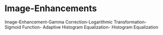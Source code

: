 # Image-Enhancements
Image-Enhancement-Gamma Correction-Logarithmic Transformation-Sigmoid Function- Adaptive Histogram Equalization- Histogram Equalization
